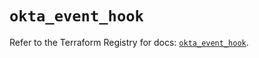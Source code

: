 # `okta_event_hook`

Refer to the Terraform Registry for docs: [`okta_event_hook`](https://registry.terraform.io/providers/okta/okta/4.20.0/docs/resources/event_hook).
